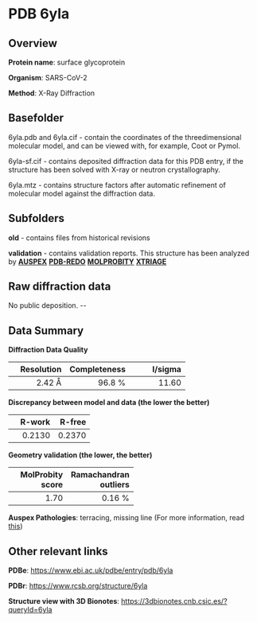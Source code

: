 # PDB 6yla

## Overview

**Protein name**: surface glycoprotein

**Organism**: SARS-CoV-2

**Method**: X-Ray Diffraction

## Basefolder

6yla.pdb and 6yla.cif - contain the coordinates of the threedimensional molecular model, and can be viewed with, for example, Coot or Pymol.

6yla-sf.cif - contains deposited diffraction data for this PDB entry, if the structure has been solved with X-ray or neutron crystallography.

6yla.mtz - contains structure factors after automatic refinement of molecular model against the diffraction data.

## Subfolders



**old** - contains files from historical revisions

**validation** - contains validation reports. This structure has been analyzed by [**AUSPEX**](https://github.com/thorn-lab/coronavirus_structural_task_force/tree/master/pdb/surface_glycoprotein/SARS-CoV-2/6yla/validation/auspex) [**PDB-REDO**](https://github.com/thorn-lab/coronavirus_structural_task_force/tree/master/pdb/surface_glycoprotein/SARS-CoV-2/6yla/validation/pdb-redo) [**MOLPROBITY**](https://github.com/thorn-lab/coronavirus_structural_task_force/tree/master/pdb/surface_glycoprotein/SARS-CoV-2/6yla/validation/molprobity) [**XTRIAGE**](https://github.com/thorn-lab/coronavirus_structural_task_force/blob/master/pdb/surface_glycoprotein/SARS-CoV-2/6yla/validation/Xtriage_output.log) 

## Raw diffraction data

No public deposition. --<br> 

## Data Summary
**Diffraction Data Quality**

|   | Resolution | Completeness| I/sigma |
|---|-------------:|----------------:|--------------:|
|   |2.42 Å|96.8  %|<img width=50/>11.60|

**Discrepancy between model and data (the lower the better)**

|   | **R-work**| **R-free**   
|---|-------------:|----------------:|           
||  0.2130|  0.2370|

**Geometry validation (the lower, the better)**

|   |**MolProbity<br>score**| **Ramachandran<br>outliers** 
|---|-------------:|----------------:|
||  1.70|  0.16 %|

**Auspex Pathologies**: terracing, missing line (For more information, read [this](https://github.com/thorn-lab/coronavirus_structural_task_force/blob/master/pdb/surface_glycoprotein/SARS-CoV-2/6yla/validation/auspex/6yla_auspex_comments.txt))

 



## Other relevant links 
**PDBe**:  https://www.ebi.ac.uk/pdbe/entry/pdb/6yla
 
**PDBr**: https://www.rcsb.org/structure/6yla 

**Structure view with 3D Bionotes**: https://3dbionotes.cnb.csic.es/?queryId=6yla

